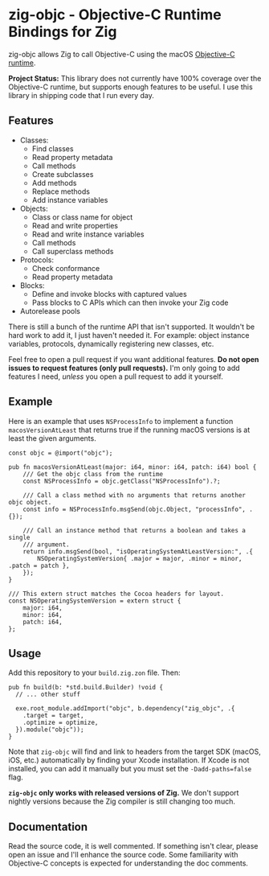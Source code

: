 # zig-objc - Objective-C Runtime Bindings for Zig

zig-objc allows Zig to call Objective-C using the macOS
[Objective-C runtime](https://developer.apple.com/documentation/objectivec/objective-c_runtime?language=objc).

**Project Status:** This library does not currently have 100% coverage over the Objective-C
runtime, but supports enough features to be useful. I use this library in
shipping code that I run every day.

## Features

  * Classes:
    - Find classes
    - Read property metadata
    - Call methods
    - Create subclasses
    - Add methods
    - Replace methods
    - Add instance variables
  * Objects:
    - Class or class name for object
    - Read and write properties
    - Read and write instance variables
    - Call methods
    - Call superclass methods
  * Protocols:
    - Check conformance
    - Read property metadata
  * Blocks:
    - Define and invoke blocks with captured values
    - Pass blocks to C APIs which can then invoke your Zig code
  * Autorelease pools

There is still a bunch of the runtime API that isn't supported. It wouldn't
be hard work to add it, I just haven't needed it. For example: object
instance variables, protocols, dynamically registering new classes, etc.

Feel free to open a pull request if you want additional features.
**Do not open issues to request features (only pull requests).** I'm
only going to add features I need, _unless_ you open a pull request to
add it yourself.

## Example

Here is an example that uses `NSProcessInfo` to implement a function
`macosVersionAtLeast` that returns true if the running macOS versions
is at least the given arguments.

```zig
const objc = @import("objc");

pub fn macosVersionAtLeast(major: i64, minor: i64, patch: i64) bool {
    /// Get the objc class from the runtime
    const NSProcessInfo = objc.getClass("NSProcessInfo").?;

    /// Call a class method with no arguments that returns another objc object.
    const info = NSProcessInfo.msgSend(objc.Object, "processInfo", .{});

    /// Call an instance method that returns a boolean and takes a single
    /// argument.
    return info.msgSend(bool, "isOperatingSystemAtLeastVersion:", .{
        NSOperatingSystemVersion{ .major = major, .minor = minor, .patch = patch },
    });
}

/// This extern struct matches the Cocoa headers for layout.
const NSOperatingSystemVersion = extern struct {
    major: i64,
    minor: i64,
    patch: i64,
};
```

## Usage

Add this repository to your `build.zig.zon` file. Then:

```zig
pub fn build(b: *std.build.Builder) !void {
  // ... other stuff

  exe.root_module.addImport("objc", b.dependency("zig_objc", .{
    .target = target,
    .optimize = optimize,
  }).module("objc"));
}
```

Note that `zig-objc` will find and link to headers from the target SDK
(macOS, iOS, etc.) automatically by finding your Xcode installation. If
Xcode is not installed, you can add it manually but you must set the
`-Dadd-paths=false` flag.

**`zig-objc` only works with released versions of Zig.** We don't support
nightly versions because the Zig compiler is still changing too much.

## Documentation

Read the source code, it is well commented. If something isn't clear, please
open an issue and I'll enhance the source code. Some familiarity with
Objective-C concepts is expected for understanding the doc comments.
